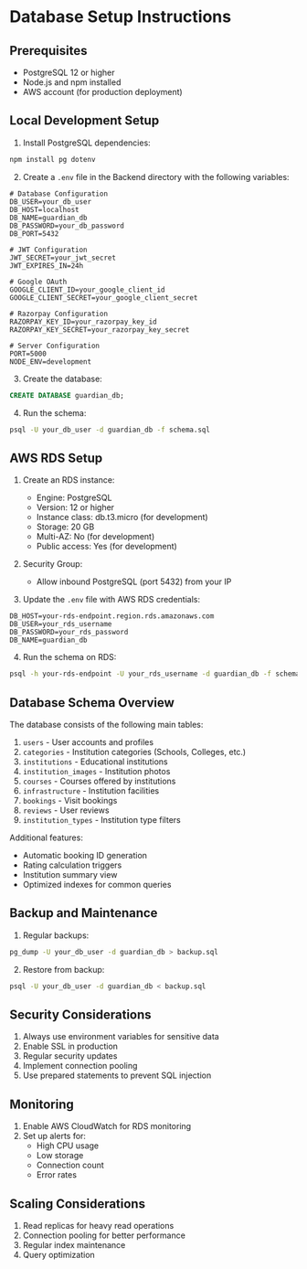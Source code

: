 # Database Setup Instructions

## Prerequisites
- PostgreSQL 12 or higher
- Node.js and npm installed
- AWS account (for production deployment)

## Local Development Setup

1. Install PostgreSQL dependencies:
```bash
npm install pg dotenv
```

2. Create a `.env` file in the Backend directory with the following variables:
```env
# Database Configuration
DB_USER=your_db_user
DB_HOST=localhost
DB_NAME=guardian_db
DB_PASSWORD=your_db_password
DB_PORT=5432

# JWT Configuration
JWT_SECRET=your_jwt_secret
JWT_EXPIRES_IN=24h

# Google OAuth
GOOGLE_CLIENT_ID=your_google_client_id
GOOGLE_CLIENT_SECRET=your_google_client_secret

# Razorpay Configuration
RAZORPAY_KEY_ID=your_razorpay_key_id
RAZORPAY_KEY_SECRET=your_razorpay_key_secret

# Server Configuration
PORT=5000
NODE_ENV=development
```

3. Create the database:
```sql
CREATE DATABASE guardian_db;
```

4. Run the schema:
```bash
psql -U your_db_user -d guardian_db -f schema.sql
```

## AWS RDS Setup

1. Create an RDS instance:
   - Engine: PostgreSQL
   - Version: 12 or higher
   - Instance class: db.t3.micro (for development)
   - Storage: 20 GB
   - Multi-AZ: No (for development)
   - Public access: Yes (for development)

2. Security Group:
   - Allow inbound PostgreSQL (port 5432) from your IP

3. Update the `.env` file with AWS RDS credentials:
```env
DB_HOST=your-rds-endpoint.region.rds.amazonaws.com
DB_USER=your_rds_username
DB_PASSWORD=your_rds_password
DB_NAME=guardian_db
```

4. Run the schema on RDS:
```bash
psql -h your-rds-endpoint -U your_rds_username -d guardian_db -f schema.sql
```

## Database Schema Overview

The database consists of the following main tables:

1. `users` - User accounts and profiles
2. `categories` - Institution categories (Schools, Colleges, etc.)
3. `institutions` - Educational institutions
4. `institution_images` - Institution photos
5. `courses` - Courses offered by institutions
6. `infrastructure` - Institution facilities
7. `bookings` - Visit bookings
8. `reviews` - User reviews
9. `institution_types` - Institution type filters

Additional features:
- Automatic booking ID generation
- Rating calculation triggers
- Institution summary view
- Optimized indexes for common queries

## Backup and Maintenance

1. Regular backups:
```bash
pg_dump -U your_db_user -d guardian_db > backup.sql
```

2. Restore from backup:
```bash
psql -U your_db_user -d guardian_db < backup.sql
```

## Security Considerations

1. Always use environment variables for sensitive data
2. Enable SSL in production
3. Regular security updates
4. Implement connection pooling
5. Use prepared statements to prevent SQL injection

## Monitoring

1. Enable AWS CloudWatch for RDS monitoring
2. Set up alerts for:
   - High CPU usage
   - Low storage
   - Connection count
   - Error rates

## Scaling Considerations

1. Read replicas for heavy read operations
2. Connection pooling for better performance
3. Regular index maintenance
4. Query optimization 